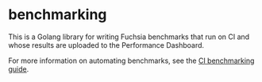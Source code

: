 # benchmarking

This is a Golang library for writing Fuchsia benchmarks that run on CI and whose
results are uploaded to the Performance Dashboard.

For more information on automating benchmarks, see the [CI benchmarking guide].


[CI benchmarking guide]: /docs/development/benchmarking/running_on_ci.md

